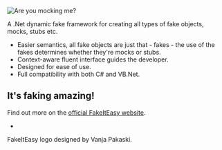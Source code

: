 ![Are you mocking me?](http://fakeiteasy.github.io/img/fakeiteasy_logo_256.png)

A .Net dynamic fake framework for creating all types of fake objects, mocks, stubs etc.

* Easier semantics, all fake objects are just that - fakes - the use of the fakes determines whether they're mocks or stubs.
* Context-aware fluent interface guides the developer.
* Designed for ease of use.
* Full compatibility with both C# and VB.Net.

## It's faking amazing!

Find out more on the  [official FakeItEasy website](http://fakeiteasy.github.io/).

-
FakeItEasy logo designed by Vanja Pakaski.
